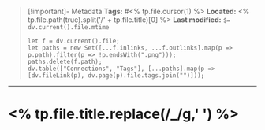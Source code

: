 > [!important]- Metadata
> **Tags:** #<% tp.file.cursor(1) %>
> **Located:** <% tp.file.path(true).split('/' + tp.file.title)[0] %>
> **Last modified:** `$= dv.current().file.mtime`
> ```dataviewjs
> let f = dv.current().file;
> let paths = new Set([...f.inlinks, ...f.outlinks].map(p => p.path).filter(p => !p.endsWith(".png")));
> paths.delete(f.path);
> dv.table(["Connections", "Tags"], [...paths].map(p => [dv.fileLink(p), dv.page(p).file.tags.join("")]));
> ```

___
# <% tp.file.title.replace(/_/g,' ') %>